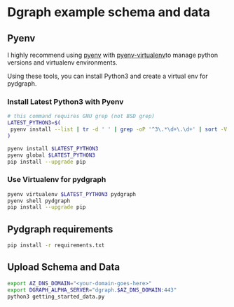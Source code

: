 # Dgraph example schema and data

## Pyenv

I highly recommend using [pyenv](https://github.com/pyenv/pyenv) with [pyenv-virtualenv](https://github.com/pyenv/pyenv-virtualenv)to manage python versions and virtualenv environments.

Using these tools, you can install Python3 and create a virtual env for pydgraph.

### Install Latest Python3 with Pyenv

```bash
# this command requires GNU grep (not BSD grep)
LATEST_PYTHON3=$(
 pyenv install --list | tr -d ' ' | grep -oP '^3\.*\d+\.\d+' | sort -V | tail -1
)

pyenv install $LATEST_PYTHON3
pyenv global $LATEST_PYTHON3
pip install --upgrade pip
```

### Use Virtualenv for pydgraph

```bash
pyenv virtualenv $LATEST_PYTHON3 pydgraph
pyenv shell pydgraph
pip install --upgrade pip
```

## Pydgraph requirements

```bash
pip install -r requirements.txt
```

## Upload Schema and Data

```bash
export AZ_DNS_DOMAIN="<your-domain-goes-here>"
export DGRAPH_ALPHA_SERVER="dgraph.$AZ_DNS_DOMAIN:443"
python3 getting_started_data.py
```
